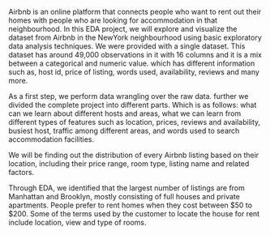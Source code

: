 Airbnb is an online platform that connects people who want to rent out their homes with people who are looking for accommodation in that neighbourhood. In this EDA project, we will explore and visualize the dataset from Airbnb in the NewYork neighbourhood using basic exploratory data analysis techniques. We were provided with a single dataset. This dataset has around 49,000 observations in it with 16 columns and it is a mix between a categorical and numeric value. which has different information such as, host id, price of listing, words used, availability, reviews and many more.

As a first step, we perform data wrangling over the raw data. further we divided the complete project into different parts. Which is as follows: what can we learn about different hosts and areas, what we can learn from different types of features such as location, prices, reviews and availability, busiest host, traffic among different areas, and words used to search accommodation facilities. 

We will be finding out the distribution of every Airbnb listing based on their location, including their price range, room type, listing name and related factors. 
                   
Through EDA, we identified that the largest number of listings are from Manhattan and Brooklyn, mostly consisting of full houses and private apartments. People prefer to rent homes when they cost between $50 to $200. Some of the terms used by the customer to locate the house for rent include location, view and type of rooms.

